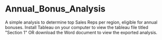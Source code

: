 # Annual_Bonus_Analysis
A simple analysis to determine top Sales Reps per region, eligible for annual bonuses.
Install Tableau on your computer to view the tableau file titled "Section 1" OR download the Word document to view the exported analysis. 
